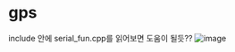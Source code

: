 # gps
include 안에 serial_fun.cpp를 읽어보면 도움이 될듯??
![image](https://user-images.githubusercontent.com/60467877/113472029-341ba200-949b-11eb-8838-5c1d7c126a91.png)
